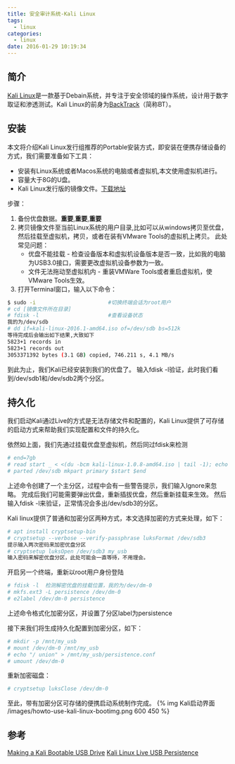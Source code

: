 ```yaml
---
title: 安全审计系统-Kali Linux
tags:
  - linux
categories:
  - linux
date: 2016-01-29 10:19:34
---
```



## 简介 ##
[Kali Linux](https://www.kali.org/)是一款基于Debain系统，并专注于安全领域的操作系统，设计用于数字取证和渗透测试。Kali Linux的前身为[BackTrack](http://www.backtrack-linux.org/)（简称BT）。

## 安装 ##
本文将介绍Kali Linux发行组推荐的Portable安装方式，即安装在便携存储设备的方式，我们需要准备如下工具：

* 安装有Linux系统或者Macos系统的电脑或者虚拟机,本文使用虚拟机进行。
* 容量大于8G的U盘。
* Kali Linux发行版的镜像文件。[下载地址](https://www.kali.org/downloads/)

步骤：

1. 备份优盘数据。__重要__,__重要__,__重要__
2. 拷贝镜像文件至当前Linux系统的用户目录,比如可以从windows拷贝至优盘，然后挂载至虚拟机，拷贝，或者在装有VMware Tools的虚拟机上拷贝。
此处常见问题：
	* 优盘不能挂载 - 检查设备版本和虚拟机设备版本是否一致，比如我的电脑为USB3.0接口，需要更改虚拟机设备参数为一致。
	* 文件无法拖动至虚拟机内 - 重装VMWare Tools或者重启虚拟机，使VMware Tools生效。
3. 打开Terminal窗口，输入以下命令：

```bash
$ sudo -i						#切换终端会话为root用户
# cd [镜像文件所在目录]
# fdisk -l						#查看设备状态
我的为/dev/sdb
# dd if=kali-linux-2016.1-amd64.iso of=/dev/sdb bs=512k
等待完成后会输出如下结果,大致如下
5823+1 records in
5823+1 records out
3053371392 bytes (3.1 GB) copied, 746.211 s, 4.1 MB/s
```
到此为止，我们Kali已经安装到我们的优盘了。
输入fdisk -l验证，此时我们看到/dev/sdb1和/dev/sdb2两个分区。

## 持久化 ##
我们启动Kali通过Live的方式是无法存储文件和配置的，Kali Linux提供了可存储的启动方式来帮助我们实现配置和文件的持久化。

依然如上面，我们先通过挂载优盘至虚拟机，然后同过fdisk来检测
```bash
# end=7gb
# read start _ < <(du -bcm kali-linux-1.0.8-amd64.iso | tail -1); echo $start
# parted /dev/sdb mkpart primary $start $end
```
上述命令创建了一个主分区，过程中会有一些警告提示，我们输入Ignore来忽略。
完成后我们可能需要弹出优盘，重新插拔优盘，然后重新挂载来生效。
然后输入fdisk -l来验证，正常情况会多出/dev/sdb3的分区。

Kali linux提供了普通和加密分区两种方式，本文选择加密的方式来处理，如下：

```bash
# apt install cryptsetup-bin
# cryptsetup --verbose --verify-passphrase luksFormat /dev/sdb3
提示输入两次密码来加密优盘分区
# cryptsetup luksOpen /dev/sdb3 my_usb
输入密码来解密优盘分区，此处可能会一直等待，不用理会。
```

开启另一个终端，重新以root用户身份登陆
```bash
# fdisk -l	检测解密优盘的挂载位置，我的为/dev/dm-0
# mkfs.ext3 -L persistence /dev/dm-0
# e2label /dev/dm-0 persistence
```
上述命令格式化加密分区，并设置了分区label为persistence

接下来我们将生成持久化配置到加密分区，如下：
```bash
# mkdir -p /mnt/my_usb
# mount /dev/dm-0 /mnt/my_usb
# echo "/ union" > /mnt/my_usb/persistence.conf
# umount /dev/dm-0
```

重新加密磁盘：
```bash
# cryptsetup luksClose /dev/dm-0
```

至此，带有加密分区可存储的便携启动系统制作完成。
{% img Kali启动界面 /images/howto-use-kali-linux-bootimg.png 600 450 %}

## 参考 ##
[Making a Kali Bootable USB Drive](http://docs.kali.org/downloading/kali-linux-live-usb-install)
[Kali Linux Live USB Persistence](http://docs.kali.org/downloading/kali-linux-live-usb-persistence)